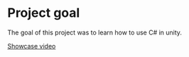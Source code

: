 # Project goal

The goal of this project was to learn how to use C# in unity.

[Showcase video](https://www.youtube.com/watch?v=jI7U0O624Fs)

